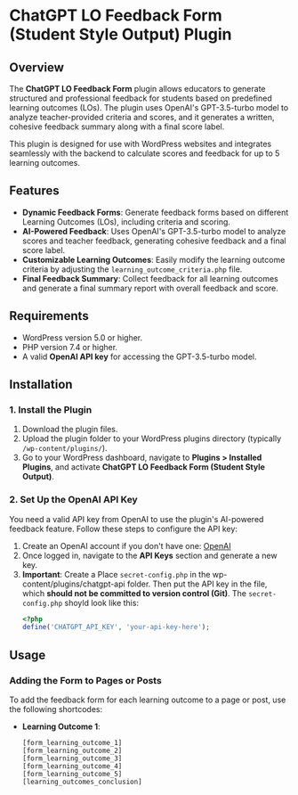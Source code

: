 # ChatGPT LO Feedback Form (Student Style Output) Plugin

## Overview

The **ChatGPT LO Feedback Form** plugin allows educators to generate structured and professional feedback for students based on predefined learning outcomes (LOs). The plugin uses OpenAI's GPT-3.5-turbo model to analyze teacher-provided criteria and scores, and it generates a written, cohesive feedback summary along with a final score label.

This plugin is designed for use with WordPress websites and integrates seamlessly with the backend to calculate scores and feedback for up to 5 learning outcomes.

## Features

- **Dynamic Feedback Forms**: Generate feedback forms based on different Learning Outcomes (LOs), including criteria and scoring.
- **AI-Powered Feedback**: Uses OpenAI's GPT-3.5-turbo model to analyze scores and teacher feedback, generating cohesive feedback and a final score label.
- **Customizable Learning Outcomes**: Easily modify the learning outcome criteria by adjusting the `learning_outcome_criteria.php` file.
- **Final Feedback Summary**: Collect feedback for all learning outcomes and generate a final summary report with overall feedback and score.

## Requirements

- WordPress version 5.0 or higher.
- PHP version 7.4 or higher.
- A valid **OpenAI API key** for accessing the GPT-3.5-turbo model.

## Installation

### 1. Install the Plugin

1. Download the plugin files.
2. Upload the plugin folder to your WordPress plugins directory (typically `/wp-content/plugins/`).
3. Go to your WordPress dashboard, navigate to **Plugins > Installed Plugins**, and activate **ChatGPT LO Feedback Form (Student Style Output)**.

### 2. Set Up the OpenAI API Key

You need a valid API key from OpenAI to use the plugin's AI-powered feedback feature. Follow these steps to configure the API key:

1. Create an OpenAI account if you don't have one: [OpenAI](https://beta.openai.com/signup/)
2. Once logged in, navigate to the **API Keys** section and generate a new key.
3. **Important**: Create a Place `secret-config.php` in the wp-content/plugins/chatgpt-api folder. Then put the API key in the file, which **should not be committed to version control (Git)**. The `secret-config.php` shoyld look like this:
   ```php
   <?php
   define('CHATGPT_API_KEY', 'your-api-key-here');

## Usage

### Adding the Form to Pages or Posts

To add the feedback form for each learning outcome to a page or post, use the following shortcodes:

- **Learning Outcome 1**:
  ```plaintext
  [form_learning_outcome_1]
  [form_learning_outcome_2]
  [form_learning_outcome_3]
  [form_learning_outcome_4]
  [form_learning_outcome_5]
  [learning_outcomes_conclusion]


